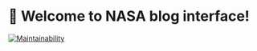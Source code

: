 
# 🚀 Welcome to NASA blog interface!

[![Maintainability](https://api.codeclimate.com/v1/badges/722e4009cc8ab8b51715/maintainability)](https://codeclimate.com/github/xomnrt/NASA-BLOG/maintainability)
